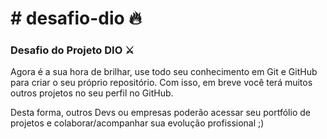 # # desafio-dio :fire:
### Desafio do Projeto DIO :crossed_swords:

Agora é a sua hora de brilhar, use todo seu conhecimento em Git e
GitHub para criar o seu próprio repositório. Com isso, em breve
você terá muitos outros projetos no seu perfil no GitHub.

Desta forma, outros Devs ou empresas poderão acessar seu portfólio
de projetos e colaborar/acompanhar sua evolução profissional ;)
